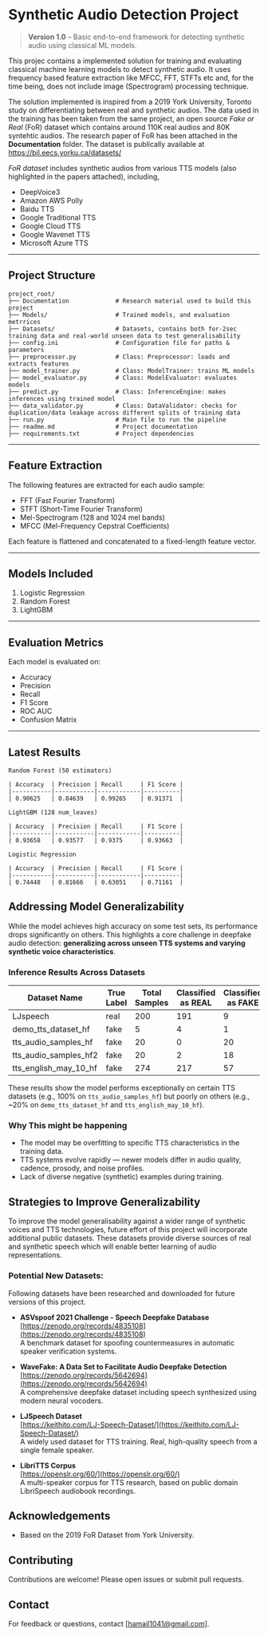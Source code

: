 
# Synthetic Audio Detection Project
> **Version 1.0** – Basic end-to-end framework for detecting synthetic audio using classical ML models.

This projec contains a implemented solution for training and evaluating classical machine learning models to detect synthetic audio. It uses frequency based feature extraction like MFCC, FFT, STFTs etc and, for the time being, does not include image (Spectrogram) processing technique. 

The solution implemented is inspired from a 2019 York University, Toronto study on differentiating between real and synthetic audios. The data used in the training has been taken from the same project, an open source *Fake or Real* (FoR) dataset which contains around 110K real audios and 80K syntehtic audios. The research paper of FoR has been attached in the **Documentation** folder. The dataset is publically available at https://bil.eecs.yorku.ca/datasets/ 

*FoR dataset* includes synthetic audios from various TTS models (also highlighted in the papers attached), including, 
- DeepVoice3
- Amazon AWS Polly
- Baidu TTS
- Google Traditional TTS
- Google Cloud TTS
- Google Wavenet TTS
- Microsoft Azure TTS

---

## Project Structure

```
project_root/
├── Documentation             # Research material used to build this project
├── Models/                   # Trained models, and evaluation metrrices
├── Datasets/                 # Datasets, contains both for-2sec training data and real-world unseen data to test generalisability
├── config.ini                # Configuration file for paths & parameters
├── preprocessor.py           # Class: Preprocessor: loads and extracts features
├── model_trainer.py          # Class: ModelTrainer: trains ML models
├── model_evaluator.py        # Class: ModelEvaluator: evaluates models
├── predict.py                # Class: InferenceEngine: makes inferences using trained model
├── data_validator.py         # Class: DataValidator: checks for duplication/data leakage across different splits of training data
├── run.py                    # Main file to run the pipeline
├── readme.md                 # Project documentation
├── requirements.txt          # Project dependencies
```

---
## Feature Extraction

The following features are extracted for each audio sample:
- FFT (Fast Fourier Transform)
- STFT (Short-Time Fourier Transform)
- Mel-Spectrogram (128 and 1024 mel bands)
- MFCC (Mel-Frequency Cepstral Coefficients)

Each feature is flattened and concatenated to a fixed-length feature vector.

---

## Models Included

1. Logistic Regression
2. Random Forest
3. LightGBM

---

## Evaluation Metrics

Each model is evaluated on:
- Accuracy
- Precision
- Recall
- F1 Score
- ROC AUC
- Confusion Matrix

---

## Latest Results
```
Random Forest (50 estimators)

| Accuracy  | Precision | Recall     | F1 Score |
|-----------|-----------|------------|----------|
| 0.90625   | 0.84639   | 0.99265    | 0.91371  |

LightGBM (128 num_leaves)

| Accuracy  | Precision | Recall     | F1 Score |
|-----------|-----------|------------|----------|
| 0.93658   | 0.93577   | 0.9375     | 0.93663  |

Logistic Regression

| Accuracy  | Precision | Recall     | F1 Score |
|-----------|-----------|------------|----------|
| 0.74448   | 0.81666   | 0.63051    | 0.71161  |

```

## Addressing Model Generalizability

While the model achieves high accuracy on some test sets, its performance drops significantly on others. This highlights a core challenge in deepfake audio detection: **generalizing across unseen TTS systems and varying synthetic voice characteristics**.

### Inference Results Across Datasets

| Dataset Name                  | True Label | Total Samples | Classified as REAL | Classified as FAKE | Accuracy |
|------------------------------|------------|----------------|---------------------|---------------------|----------|
| LJspeech                     | real       | 200            | 191                 | 9                   | 0.95     |
| demo_tts_dataset_hf          | fake       | 5              | 4                   | 1                   | 0.20     |
| tts_audio_samples_hf         | fake       | 20             | 0                   | 20                  | 1.00     |
| tts_audio_samples_hf2        | fake       | 20             | 2                   | 18                  | 0.90     |
| tts_english_may_10_hf        | fake       | 274            | 217                 | 57                  | 0.21     |

These results show the model performs exceptionally on certain TTS datasets (e.g., 100% on `tts_audio_samples_hf`) but poorly on others (e.g., ~20% on `demo_tts_dataset_hf` and `tts_english_may_10_hf`).

### Why This might be happening

- The model may be overfitting to specific TTS characteristics in the training data.
- TTS systems evolve rapidly — newer models differ in audio quality, cadence, prosody, and noise profiles.
- Lack of diverse negative (synthetic) examples during training.

## Strategies to Improve Generalizability

To improve the model generalisability against a wider range of synthetic voices and TTS technologies, future effort of this project will incorporate additional public datasets. These datasets provide diverse sources of real and synthetic speech which will enable better learning of audio representations.


### Potential New Datasets:

Following datasets have been researched and downloaded for future versions of this project.

- **ASVspoof 2021 Challenge - Speech Deepfake Database**  
  [https://zenodo.org/records/4835108](https://zenodo.org/records/4835108)  
  A benchmark dataset for spoofing countermeasures in automatic speaker verification systems.

- **WaveFake: A Data Set to Facilitate Audio Deepfake Detection**  
  [https://zenodo.org/records/5642694](https://zenodo.org/records/5642694)  
  A comprehensive deepfake dataset including speech synthesized using modern neural vocoders.

- **LJSpeech Dataset**  
  [https://keithito.com/LJ-Speech-Dataset/](https://keithito.com/LJ-Speech-Dataset/)  
  A widely used dataset for TTS training. Real, high-quality speech from a single female speaker.

- **LibriTTS Corpus**  
  [https://openslr.org/60/](https://openslr.org/60/)  
  A multi-speaker corpus for TTS research, based on public domain LibriSpeech audiobook recordings.


## Acknowledgements
- Based on the 2019 FoR Dataset from York University.

## Contributing
Contributions are welcome! Please open issues or submit pull requests.

## Contact
For feedback or questions, contact [hamail1041@gmail.com].


